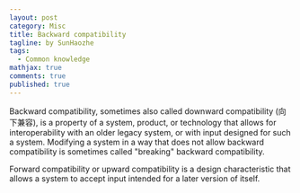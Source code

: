 ```yaml
---
layout: post
category: Misc
title: Backward compatibility
tagline: by SunHaozhe
tags: 
  - Common knowledge
mathjax: true
comments: true
published: true
---
```


Backward compatibility, sometimes also called downward compatibility (向下兼容), is a property of a system, 
product, or technology that allows for interoperability with an older legacy system, or with input designed 
for such a system. Modifying a system in a way that does not allow backward compatibility is sometimes called 
"breaking" backward compatibility.


Forward compatibility or upward compatibility is a design characteristic that allows a system to accept input 
intended for a later version of itself.


